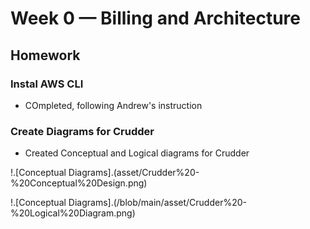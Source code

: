 # Week 0 — Billing and Architecture

## Homework

### Instal AWS CLI
- COmpleted, following Andrew's instruction

### Create Diagrams for Crudder
- Created Conceptual and Logical diagrams for Crudder

!.[Conceptual Diagrams].(asset/Crudder%20-%20Conceptual%20Design.png)

!.[Conceptual Diagrams].(/blob/main/asset/Crudder%20-%20Logical%20Diagram.png)
